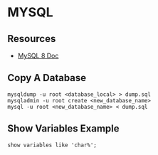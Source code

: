 # MYSQL

## Resources

- [MySQL 8 Doc](https://dev.mysql.com/doc/refman/8.0/en/)

## Copy A Database <name>

```console
mysqldump -u root <database_local> > dump.sql
mysqladmin -u root create <new_database_name>
mysql -u root <new_database_name> < dump.sql
```

## Show Variables Example

```console
show variables like 'char%';
```

